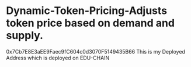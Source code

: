 # Dynamic-Token-Pricing-Adjusts token price based on demand and supply.
0x7Cb7E8E3aEE9Faec9fC604c0d3070F5149435B66   This is my Deployed Address which is deployed on EDU-CHAIN
